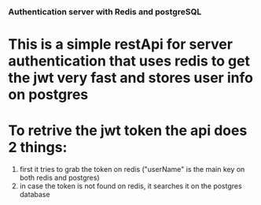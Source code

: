 ### Authentication server with Redis and postgreSQL

# This is a simple restApi for server authentication that uses redis to get the jwt very fast and stores user info on postgres

# To retrive the jwt token the api does 2 things:
1) first it tries to grab the token on redis ("userName" is the main key on both redis and postgres)
2) in case the token is not found on redis, it searches it on the postgres database
